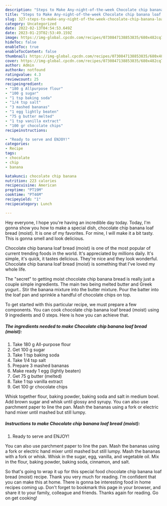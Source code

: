 ```yaml
---
description: "Steps to Make Any-night-of-the-week Chocolate chip banana loaf bread (moist)"
title: "Steps to Make Any-night-of-the-week Chocolate chip banana loaf bread (moist)"
slug: 327-steps-to-make-any-night-of-the-week-chocolate-chip-banana-loaf-bread-moist
category: Uncategorized
date: 2022-02-13T04:54:53.649Z
date: 2023-01-23T02:53:49.159Z
image: https://img-global.cpcdn.com/recipes/0730847138853835/680x482cq70/chocolate-chip-banana-loaf-bread-moist-recipe-main-photo.jpg
hideToc: false
enableToc: true
enableTocContent: false
thumbnail: https://img-global.cpcdn.com/recipes/0730847138853835/680x482cq70/chocolate-chip-banana-loaf-bread-moist-recipe-main-photo.jpg
cover: https://img-global.cpcdn.com/recipes/0730847138853835/680x482cq70/chocolate-chip-banana-loaf-bread-moist-recipe-main-photo.jpg
author: Admin
authorAv: notfound
ratingvalue: 4.3
reviewcount: 25
recipeingredient:
- "180 g Allpurpose flour"
- "100 g sugar"
- "1 tsp baking soda"
- "1/4 tsp salt"
- "3 mashed bananas"
- "1 egg lightly beaten"
- "75 g butter melted"
- "1 tsp vanilla extract"
- "100 gr chocolate chips"
recipeinstructions:

- "Ready to serve and ENJOY!"
categories:
- Recipe
tags:
- chocolate
- chip
- banana

katakunci: chocolate chip banana 
nutrition: 223 calories
recipecuisine: American
preptime: "PT19M"
cooktime: "PT46M"
recipeyield: "1"
recipecategory: Lunch

---
```



Hey everyone, I hope you're having an incredible day today. Today, I'm gonna show you how to make a special dish, chocolate chip banana loaf bread (moist). It is one of my favorites. For mine, I will make it a bit tasty. This is gonna smell and look delicious.

Chocolate chip banana loaf bread (moist) is one of the most popular of current trending foods in the world. It's appreciated by millions daily. It's simple, it's quick, it tastes delicious. They're nice and they look wonderful. Chocolate chip banana loaf bread (moist) is something that I've loved my whole life.

The &#34;secret&#34; to getting moist chocolate chip banana bread is really just a couple simple ingredients. The main two being melted butter and Greek yogurt.. Stir the banana mixture into the butter mixture. Pour the batter into the loaf pan and sprinkle a handful of chocolate chips on top.


To get started with this particular recipe, we must prepare a few components. You can cook chocolate chip banana loaf bread (moist) using 9 ingredients and 0 steps. Here is how you can achieve that.

<!--inarticleads1-->

##### The ingredients needed to make Chocolate chip banana loaf bread (moist):

1. Take 180 g All-purpose flour
1. Get 100 g sugar
1. Take 1 tsp baking soda
1. Take 1/4 tsp salt
1. Prepare 3 mashed bananas
1. Make ready 1 egg (lightly beaten)
1. Get 75 g butter (melted)
1. Take 1 tsp vanilla extract
1. Get 100 gr chocolate chips


Whisk together flour, baking powder, baking soda and salt in medium bowl. Add brown sugar and whisk until glossy and syrupy. You can also use parchment paper to line the pan. Mash the bananas using a fork or electric hand mixer until mashed but still lumpy. 

<!--inarticleads2-->

##### Instructions to make Chocolate chip banana loaf bread (moist):


1. Ready to serve and ENJOY!

You can also use parchment paper to line the pan. Mash the bananas using a fork or electric hand mixer until mashed but still lumpy. Mash the bananas with a fork or whisk. Whisk in the sugar, egg, vanilla, and vegetable oil. Mix in the flour, baking powder, baking soda, cinnamon, and salt. 

So that's going to wrap it up for this special food chocolate chip banana loaf bread (moist) recipe. Thank you very much for reading. I'm confident that you can make this at home. There is gonna be interesting food in home recipes coming up. Don't forget to bookmark this page in your browser, and share it to your family, colleague and friends. Thanks again for reading. Go on get cooking!
